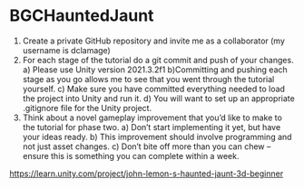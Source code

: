 # BGCHauntedJaunt

1. Create a private GitHub repository and invite me as a collaborator (my username is dclamage)
2. For each stage of the tutorial do a git commit and push of your changes.
  a) Please use Unity version 2021.3.2f1
  b)Committing and pushing each stage as you go allows me to see that you went through the tutorial yourself.
  c) Make sure you have committed everything needed to load the project into Unity and run it.
  d) You will want to set up an appropriate .gitignore file for the Unity project.
3. Think about a novel gameplay improvement that you’d like to make to the tutorial for phase two.
  a) Don’t start implementing it yet, but have your ideas ready.
  b) This improvement should involve programming and not just asset changes.
  c) Don’t bite off more than you can chew – ensure this is something you can complete within a week.
  
  https://learn.unity.com/project/john-lemon-s-haunted-jaunt-3d-beginner
